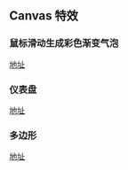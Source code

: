 ## Canvas 特效

### 鼠标滑动生成彩色渐变气泡

[地址](http://soojade.github.io/CanvasExample/bubble/index.html)

### 仪表盘

[地址](http://soojade.github.io/CanvasExample/panel/index.html)

### 多边形

[地址](http://soojade.github.io/CanvasExample/polygon/index.html)
